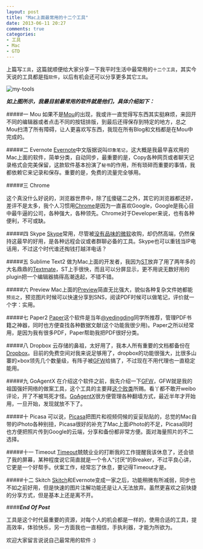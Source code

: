 ```yaml
---
layout: post
title: "Mac上面最常用的十二个工具"
date: 2013-06-11 20:27
comments: true
categories: 
- 工具
- Mac
- GTD
---
```

上篇写`工具`，这篇就顺便给大家分享一下我平时生活中最常用的`十二个工具`，其实今天说的工具都是指`软件`，以后有机会还可以分享更多其它`工具`。

![my-tools]

***如上图所示，我最目前最常用的软件就是他们，具体介绍如下：***

#####一 Mou
如果不是[Mou]的出现，我或许一直觉得写东西其实挺麻烦，来回开不同的编辑器或者点击不同的按钮排版，到最后还得保存到特定的地方，总之Mou扫清了所有障碍，让人更喜欢写东西，我现在所有Blog和文档都是在Mou中完成的。

#####二 Evernote
[Evernote]中文版据说叫`印象笔记`，这大概是我最早喜欢用的Mac上面的软件，简单分类，自动同步，最重要的是，Copy各种网页或者聊天记录格式会完美保留，这款软件基本扮演了`秘书`的作用，所有琐碎而重要的事情，我都依赖它来记录和保存。重要的是，免费的流量完全够用。

#####三 Chrome

这个真没什么好说的，浏览器世界中，除了[IE]傻磋二之外，其它的浏览器都还好，差评不是太多，我个人习惯用[Chrome]是因为一直喜欢Google，Google是我心目中最牛逼的公司，各种强大，各种领先。Chrome对于Developer来说，也有各种便利，不可或缺。

#####四 Skype
[Skype]常用，尽管被[没有品味的微软]收购，却仍然高端，仍然保持这最早的好用，是各种远程会议或者群聊必备的工具。Skype也可以重钱当IP电话用，不过这个时代谁还掏钱打越洋电话？

#####五 Sublime Text2
做为Mac上面的开发者，我因为[ST]放弃了用了两年多的大名鼎鼎的[Textmate]，ST上手很快，而且可以分屏显示，更不用说无数好用的plugin把一个编辑器搞得高潮迭起，不错不错。

#####六 Preview
Mac上面的[Preview]简直无比强大，貌似各种复杂文件她都能`预览之`，预览图片时候可以快速分享到SNS，阅读PDF时候可以做笔记，评价就一个字：实用。

#####七 Paper2
[Paper]这个软件是当年[@yedingding]同学所推荐，管理PDF书籍之神器，同时也方便查找各种数据文献(这个功能我很少用)。Paper之所以经常用，是因为我有很多PDF，Paper帮助我把PDF很好分类。

#####八 Dropbox
云存储的鼻祖，太好用了，我本人所有重要的文档都备份在[Dropbox]。目前的免费空间对我来说足够用了，dropbox的功能很强大，比很多山寨的×box领先几个数量级，有阵子被[GFW]给搞了，不过现在不用代理也一直稳定能用。

#####九 GoAgentX
在介绍这个软件之前，我先介绍一下[GFW]，GFW就是我的祖国强奸网络的做案工具，这个工具的主要拜[这个败类]所赐。看丫都不敢开weibo评论，开了不被骂死才怪。[GoAgentX]很方便管理各种翻墙方式，最近半年才开始用，一旦开始，发现就放不下了。

#####十 Picasa
可以说，[Picasa]把图片和视频伺候的妥妥贴贴的，总觉的Mac自带的iPhoto各种别扭，Picasa很好的补充了Mac上面iPhoto的不足，Picasa同时也方便把照片传到Google的云端，分享和备份都非常方便。面对海量照片的不二选择。

#####十一 Timeout
[Timeout]兢兢业业的打断我的工作提醒我该休息了，还会锁了我的屏幕，某种程度说它简直就是一个令人“讨厌“的Breaker，不过平良心讲，它更是一个好帮手。伏案工作，经常忘了休息，要记得Timeout才是。

#####十二 Skitch
[Skitch]和Evernote变成一家之后，功能稍微有所减弱，同步也不如之前好用，但是快速的图片注解功能还是让人无法放弃。虽然更喜欢之前快捷的分享方式，但是基本上还是离不开。

####***End Of Post***

工具是这个时代最重要的资源，对每个人的机会都是一样的，使用合适的工具，提高效率，体验快乐，另一方面我也一直相信，手执利器，才能为所欲为。

欢迎大家留言说说自己最常用的软件 :)

[my-tools]: http://farm3.staticflickr.com/2869/8997098392_1edda4e459_o.png
[Mou]: http://mouapp.com/
[Evernote]: https://www.evernote.com/
[Chrome]: https://www.google.com/intl/en/chrome/browser/
[Skype]: http://www.skype.com/en/
[ST]: http://www.sublimetext.com/
[Preview]: http://en.wikipedia.org/wiki/Preview_(Mac_OS)
[Paper]: http://support.mekentosj.com/
[Dropbox]: http://dropbox.com/
[Picasa]: http://picasa.google.com/
[Timeout]: http://www.dejal.com/timeout/
[Skitch]: http://evernote.com/skitch/
[GoAgentX]: https://github.com/ohdarling/GoAgentX
[@yedingding]: http://weibo.com/presently
[IE]: http://toastytech.com/evil/
[没有品味的微软]: http://tieba.baidu.com/p/1301785101
[Textmate]: http://macromates.com/
[GFW]: http://zh.wikipedia.org/wiki/%E9%98%B2%E7%81%AB%E9%95%BF%E5%9F%8E
[这个败类]: http://weibo.com/fangbxbuptupt